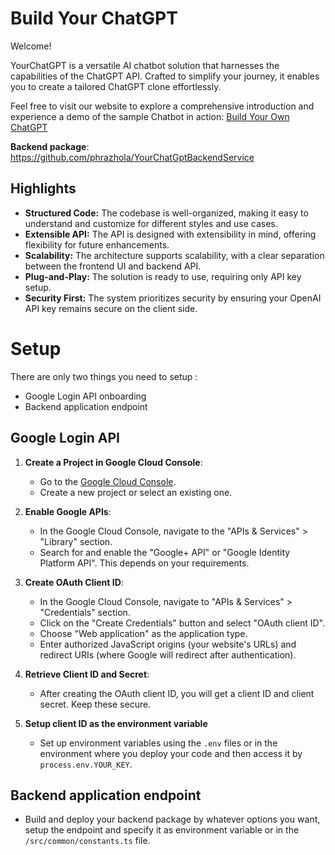 # Build Your ChatGPT

Welcome! 

YourChatGPT is a versatile AI chatbot solution that harnesses the capabilities of the ChatGPT API. Crafted to simplify your journey, it enables you to create a tailored ChatGPT clone effortlessly.

Feel free to visit our website to explore a comprehensive introduction and experience a demo of the sample Chatbot in action: [Build Your Own ChatGPT]()

**Backend package**: https://github.com/phrazhola/YourChatGptBackendService

## Highlights
-   **Structured Code:**  The codebase is well-organized, making it easy to understand and customize for different styles and use cases.
-   **Extensible API:**  The API is designed with extensibility in mind, offering flexibility for future enhancements.
-   **Scalability:**  The architecture supports scalability, with a clear separation between the frontend UI and backend API.
-   **Plug-and-Play:**  The solution is ready to use, requiring only API key setup.
-   **Security First:**  The system prioritizes security by ensuring your OpenAI API key remains secure on the client side.

# Setup

There are only two things you need to setup :

- Google Login API onboarding
- Backend application endpoint

## Google Login API 
1.  **Create a Project in Google Cloud Console**:
    
    -   Go to the [Google Cloud Console](https://console.cloud.google.com/).
    -   Create a new project or select an existing one.
2.  **Enable Google APIs**:
    
    -   In the Google Cloud Console, navigate to the "APIs & Services" > "Library" section.
    -   Search for and enable the "Google+ API" or "Google Identity Platform API". This depends on your requirements.
3.  **Create OAuth Client ID**:
    
    -   In the Google Cloud Console, navigate to "APIs & Services" > "Credentials" section.
    -   Click on the "Create Credentials" button and select "OAuth client ID".
    -   Choose "Web application" as the application type.
    -   Enter authorized JavaScript origins (your website's URLs) and redirect URIs (where Google will redirect after authentication).
4.  **Retrieve Client ID and Secret**:
    
    -   After creating the OAuth client ID, you will get a client ID and client secret. Keep these secure.
5. **Setup client ID as the environment variable**

    - Set up environment variables using the `.env` files or in the environment where you deploy your code and then access it by `process.env.YOUR_KEY`.

## Backend application endpoint
- Build and deploy your backend package by whatever options you want, setup the endpoint and specify it as environment variable or in the `/src/common/constants.ts` file.

